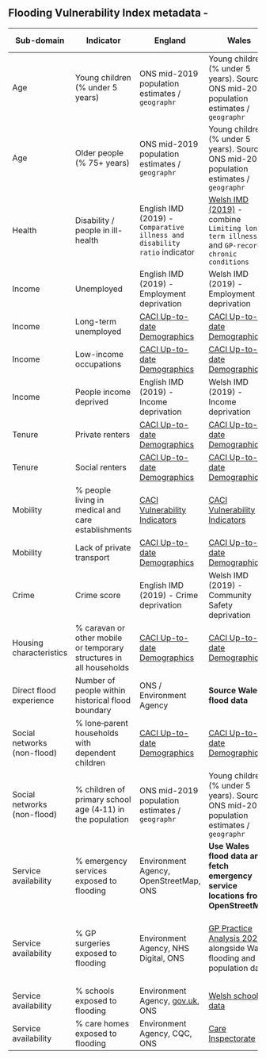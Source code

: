 ## Flooding Vulnerability Index metadata - 

| Sub-domain | Indicator | England | Wales | Scotland | Northern Ireland |
| --- | --- | --- | --- | --- | --- |
| Age | Young children (% under 5 years) | ONS mid-2019 population estimates / `geographr` | Young children (% under 5 years). Source: ONS mid-2019 population estimates / `geographr` | Scotland Data Zone population estimates: mid-2019 / `geographr` | Northern Ireland Super Output Area population estimates: mid-2019 / NISRA / `geographr` |
| Age | Older people (% 75+ years) | ONS mid-2019 population estimates / `geographr` | Young children (% under 5 years). Source: ONS mid-2019 population estimates / `geographr` | Scotland Data Zone population estimates: mid-2019 / `geographr` | Northern Ireland Super Output Area population estimates: mid-2019 / NISRA / `geographr` |
| Health | Disability / people in ill-health | English IMD (2019) - `Comparative illness and disability ratio` indicator | [Welsh IMD (2019)](https://statswales.gov.wales/Catalogue/Community-Safety-and-Social-Inclusion/Welsh-Index-of-Multiple-Deprivation/WIMD-Indicator-data-2019) - combine `Limiting long-term illness` and `GP-recorded chronic conditions` | [Scottish IMD (2020)](https://www.gov.scot/publications/scottish-index-of-multiple-deprivation-2020v2-indicator-data/) - `Comparative Illness Factor` | [NI MDM (2017)](https://www.nisra.gov.uk/publications/nimdm17-soa-level-results) - `Standardized ratio of people with a long-term health problem or disability` |
| Income | Unemployed | English IMD (2019) - Employment deprivation | Welsh IMD (2019) - Employment deprivation | Scottish IMD (2020) - Employment deprivation | NI MDM (2017) - Employment deprivation | 
| Income | Long-term unemployed | [CACI Up-to-date Demographics](https://brcsbrms.sharepoint.com/:x:/s/StrategicInsightandForesight/EVIzU6hpoRVAnd83wK3v-qIBk87pHC4HBp8indN7gzxXrg?e=96fvPQ) | [CACI Up-to-date Demographics](https://brcsbrms.sharepoint.com/:x:/s/StrategicInsightandForesight/EVIzU6hpoRVAnd83wK3v-qIBk87pHC4HBp8indN7gzxXrg?e=96fvPQ) | [CACI Up-to-date Demographics](https://brcsbrms.sharepoint.com/:x:/s/StrategicInsightandForesight/EVIzU6hpoRVAnd83wK3v-qIBk87pHC4HBp8indN7gzxXrg?e=96fvPQ) | [CACI Up-to-date Demographics](https://brcsbrms.sharepoint.com/:x:/s/StrategicInsightandForesight/EVIzU6hpoRVAnd83wK3v-qIBk87pHC4HBp8indN7gzxXrg?e=96fvPQ) |
| Income | Low-income occupations | [CACI Up-to-date Demographics](https://brcsbrms.sharepoint.com/:x:/s/StrategicInsightandForesight/EVIzU6hpoRVAnd83wK3v-qIBk87pHC4HBp8indN7gzxXrg?e=96fvPQ) | [CACI Up-to-date Demographics](https://brcsbrms.sharepoint.com/:x:/s/StrategicInsightandForesight/EVIzU6hpoRVAnd83wK3v-qIBk87pHC4HBp8indN7gzxXrg?e=96fvPQ) | [CACI Up-to-date Demographics](https://brcsbrms.sharepoint.com/:x:/s/StrategicInsightandForesight/EVIzU6hpoRVAnd83wK3v-qIBk87pHC4HBp8indN7gzxXrg?e=96fvPQ) | [CACI Up-to-date Demographics](https://brcsbrms.sharepoint.com/:x:/s/StrategicInsightandForesight/EVIzU6hpoRVAnd83wK3v-qIBk87pHC4HBp8indN7gzxXrg?e=96fvPQ) |
| Income | People income deprived | English IMD (2019) - Income deprivation | Welsh IMD (2019) - Income deprivation | Scottish IMD (2020) - Income deprivation | NI MDM (2017) - Income deprivation | 
| Tenure | Private renters | [CACI Up-to-date Demographics](https://brcsbrms.sharepoint.com/:x:/s/StrategicInsightandForesight/EVIzU6hpoRVAnd83wK3v-qIBk87pHC4HBp8indN7gzxXrg?e=96fvPQ) | [CACI Up-to-date Demographics](https://brcsbrms.sharepoint.com/:x:/s/StrategicInsightandForesight/EVIzU6hpoRVAnd83wK3v-qIBk87pHC4HBp8indN7gzxXrg?e=96fvPQ) | [CACI Up-to-date Demographics](https://brcsbrms.sharepoint.com/:x:/s/StrategicInsightandForesight/EVIzU6hpoRVAnd83wK3v-qIBk87pHC4HBp8indN7gzxXrg?e=96fvPQ) | [CACI Up-to-date Demographics](https://brcsbrms.sharepoint.com/:x:/s/StrategicInsightandForesight/EVIzU6hpoRVAnd83wK3v-qIBk87pHC4HBp8indN7gzxXrg?e=96fvPQ) | 
| Tenure | Social renters | [CACI Up-to-date Demographics](https://brcsbrms.sharepoint.com/:x:/s/StrategicInsightandForesight/EVIzU6hpoRVAnd83wK3v-qIBk87pHC4HBp8indN7gzxXrg?e=96fvPQ) | [CACI Up-to-date Demographics](https://brcsbrms.sharepoint.com/:x:/s/StrategicInsightandForesight/EVIzU6hpoRVAnd83wK3v-qIBk87pHC4HBp8indN7gzxXrg?e=96fvPQ) | [CACI Up-to-date Demographics](https://brcsbrms.sharepoint.com/:x:/s/StrategicInsightandForesight/EVIzU6hpoRVAnd83wK3v-qIBk87pHC4HBp8indN7gzxXrg?e=96fvPQ) | [CACI Up-to-date Demographics](https://brcsbrms.sharepoint.com/:x:/s/StrategicInsightandForesight/EVIzU6hpoRVAnd83wK3v-qIBk87pHC4HBp8indN7gzxXrg?e=96fvPQ) | 
| Mobility | % people living in medical and care establishments | [CACI Vulnerability Indicators](https://brcsbrms.sharepoint.com/:x:/s/StrategicInsightandForesight/ESZVHIf3kV9ApVqIxNx3XecBjYQGKWCGjjMgpkVnHNTbvw?e=13mv4x) | [CACI Vulnerability Indicators](https://brcsbrms.sharepoint.com/:x:/s/StrategicInsightandForesight/ESZVHIf3kV9ApVqIxNx3XecBjYQGKWCGjjMgpkVnHNTbvw?e=13mv4x) | [CACI Vulnerability Indicators](https://brcsbrms.sharepoint.com/:x:/s/StrategicInsightandForesight/ESZVHIf3kV9ApVqIxNx3XecBjYQGKWCGjjMgpkVnHNTbvw?e=13mv4x) | [CACI Vulnerability Indicators](https://brcsbrms.sharepoint.com/:x:/s/StrategicInsightandForesight/ESZVHIf3kV9ApVqIxNx3XecBjYQGKWCGjjMgpkVnHNTbvw?e=13mv4x) |
| Mobility | Lack of private transport | [CACI Up-to-date Demographics](https://brcsbrms.sharepoint.com/:x:/s/StrategicInsightandForesight/EVIzU6hpoRVAnd83wK3v-qIBk87pHC4HBp8indN7gzxXrg?e=96fvPQ) | [CACI Up-to-date Demographics](https://brcsbrms.sharepoint.com/:x:/s/StrategicInsightandForesight/EVIzU6hpoRVAnd83wK3v-qIBk87pHC4HBp8indN7gzxXrg?e=96fvPQ) | [CACI Up-to-date Demographics](https://brcsbrms.sharepoint.com/:x:/s/StrategicInsightandForesight/EVIzU6hpoRVAnd83wK3v-qIBk87pHC4HBp8indN7gzxXrg?e=96fvPQ) | [CACI Up-to-date Demographics](https://brcsbrms.sharepoint.com/:x:/s/StrategicInsightandForesight/EVIzU6hpoRVAnd83wK3v-qIBk87pHC4HBp8indN7gzxXrg?e=96fvPQ) | 
| Crime | Crime score | English IMD (2019) - Crime deprivation | Welsh IMD (2019) - Community Safety deprivation | Scottish IMD (2020) - Crime deprivation | NI MDM (2017) - Crime deprivation | 
| Housing characteristics | % caravan or other mobile or temporary structures in all households | [CACI Up-to-date Demographics](https://brcsbrms.sharepoint.com/:x:/s/StrategicInsightandForesight/EVIzU6hpoRVAnd83wK3v-qIBk87pHC4HBp8indN7gzxXrg?e=96fvPQ) | [CACI Up-to-date Demographics](https://brcsbrms.sharepoint.com/:x:/s/StrategicInsightandForesight/EVIzU6hpoRVAnd83wK3v-qIBk87pHC4HBp8indN7gzxXrg?e=96fvPQ) | [CACI Up-to-date Demographics](https://brcsbrms.sharepoint.com/:x:/s/StrategicInsightandForesight/EVIzU6hpoRVAnd83wK3v-qIBk87pHC4HBp8indN7gzxXrg?e=96fvPQ) | [CACI Up-to-date Demographics](https://brcsbrms.sharepoint.com/:x:/s/StrategicInsightandForesight/EVIzU6hpoRVAnd83wK3v-qIBk87pHC4HBp8indN7gzxXrg?e=96fvPQ) |
| Direct flood experience | Number of people within historical flood boundary | ONS / Environment Agency | **Source Wales flood data** | **Source Scotland flood data** | **Source NI flood data** | 
| Social networks (non-flood) | % lone‐parent households with dependent children | [CACI Up-to-date Demographics](https://brcsbrms.sharepoint.com/:x:/s/StrategicInsightandForesight/EVIzU6hpoRVAnd83wK3v-qIBk87pHC4HBp8indN7gzxXrg?e=96fvPQ) | [CACI Up-to-date Demographics](https://brcsbrms.sharepoint.com/:x:/s/StrategicInsightandForesight/EVIzU6hpoRVAnd83wK3v-qIBk87pHC4HBp8indN7gzxXrg?e=96fvPQ) | [CACI Up-to-date Demographics](https://brcsbrms.sharepoint.com/:x:/s/StrategicInsightandForesight/EVIzU6hpoRVAnd83wK3v-qIBk87pHC4HBp8indN7gzxXrg?e=96fvPQ) | [CACI Up-to-date Demographics](https://brcsbrms.sharepoint.com/:x:/s/StrategicInsightandForesight/EVIzU6hpoRVAnd83wK3v-qIBk87pHC4HBp8indN7gzxXrg?e=96fvPQ) |
| Social networks (non-flood) | % children of primary school age (4‐11) in the population | ONS mid-2019 population estimates / `geographr` | Young children (% under 5 years). Source: ONS mid-2019 population estimates / `geographr` | Scotland Data Zone population estimates: mid-2019 / `geographr` | Northern Ireland Super Output Area population estimates: mid-2019 / NISRA / `geographr` |
| Service availability | % emergency services exposed to flooding | Environment Agency, OpenStreetMap, ONS | **Use Wales flood data and fetch emergency service locations from OpenStreetMap** | **Use Scotland flood data and fetch emergency service locations from OpenStreetMap** | **Use Northern Ireland flood data and fetch emergency service locations from OpenStreetMap** | 
| Service availability | % GP surgeries exposed to flooding | Environment Agency, NHS Digital, ONS | [GP Practice Analysis 2021](https://nwssp.nhs.wales/ourservices/primary-care-services/general-information/data-and-publications/gp-practice-analysis/) alongside Wales flooding and population data | [GP Practices and List sizes January 2022](https://www.opendata.nhs.scot/dataset/gp-practice-contact-details-and-list-sizes) alongside Scotland flooding and population data | [GP Practice Reference File - January 2022](https://www.opendatani.gov.uk/dataset/gp-practice-list-sizes) alongside NI flooding and population data |
| Service availability | % schools exposed to flooding | Environment Agency, [gov.uk](https://www.compare-school-performance.service.gov.uk/download-data), ONS | [Welsh schools data](https://gov.wales/address-list-schools) | [Scottish schools data](https://www.gov.scot/collections/school-education-statistics/) | [NI schools data](https://www.education-ni.gov.uk/topics/statistics-and-research/statistics) |
| Service availability | % care homes exposed to flooding | Environment Agency, CQC, ONS | [Care Inspectorate](https://careinspectorate.wales/our-data) | [Care Inspectorate](https://www.careinspectorate.com/index.php/care-services) | [RQIA Registered Services](https://www.opendatani.gov.uk/dataset/rqia-registered-services) |

